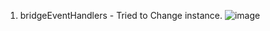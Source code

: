 1. bridgeEventHandlers - Tried to Change instance.
![image](https://user-images.githubusercontent.com/109258497/214873260-f1855cf6-60e9-4db5-94bf-146bb5518ae9.png)

